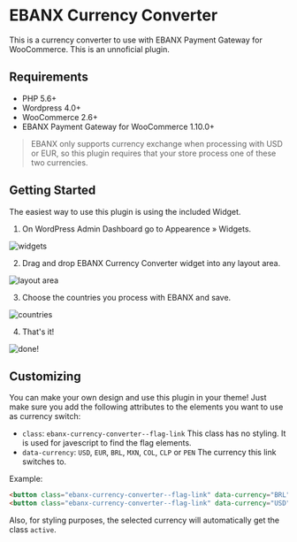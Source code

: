 # EBANX Currency Converter

This is a currency converter to use with EBANX Payment Gateway for WooCommerce. This is an unnoficial plugin.

## Requirements
* PHP 5.6+
* Wordpress 4.0+
* WooCommerce 2.6+
* EBANX Payment Gateway for WooCommerce 1.10.0+

> EBANX only supports currency exchange when processing with USD or EUR, so this plugin requires that your store process one of these two currencies.

## Getting Started

The easiest way to use this plugin is using the included Widget.

1. On WordPress Admin Dashboard go to Appearence » Widgets.

![widgets](http://i.imgur.com/ozsOBjl.png)

2. Drag and drop EBANX Currency Converter widget into any layout area.

![layout area](http://i.imgur.com/8TCAQnT.png)

3. Choose the countries you process with EBANX and save.

![countries](http://i.imgur.com/kCYwtUD.png)

4. That's it!

![done!](https://i.imgur.com/2pa3Z3e.png)

## Customizing

You can make your own design and use this plugin in your theme! Just make sure you add the following attributes to the elements you want to use as currency switch:

* `class`: `ebanx-currency-converter--flag-link`
This class has no styling. It is used for javescript to find the flag elements.
* `data-currency`: `USD`, `EUR`, `BRL`, `MXN`, `COL`, `CLP` or `PEN`
The currency this link switches to.

Example:
```html
<button class="ebanx-currency-converter--flag-link" data-currency="BRL">Real</button>
<button class="ebanx-currency-converter--flag-link" data-currency="USD">Dollar</button>
```

Also, for styling purposes, the selected currency will automatically get the class `active`.
